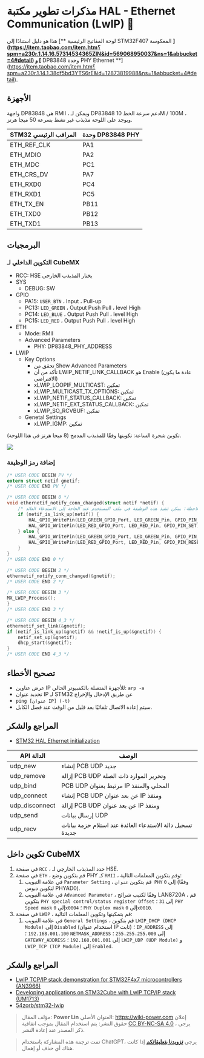 # مذكرات تطوير مكتبة HAL - Ethernet Communication (LwIP) 🚧

هذا هو دليل استنادًا إلى [** لوحة المفاتيح الرئيسية STM32F407 المعكوسة **] (https://item.taobao.com/item.htm؟spm=a230r.1.14.16.57314534365ZlN&id=569068950037&ns=1&abbucket=4#detail) و [** DP83848 وحدة PHY Ethernet **] (https://item.taobao.com/item.htm؟spm=a230r.1.14.1.38df5bd3YTS6rE&id=12873819988&ns=1&abbucket=4#detail).

## الأجهزة

واجهة DP83848 هي RMII ، ويمكن لـ DP83848 دعم سرعة الخط 10M / 100M ، ويوجد على اللوحة مذبذب غير نشط بسرعة 50 ميجا هرتز.

| STM32 المراقب الرئيسي | وحدة DP83848 PHY |
| --------------------- | ---------------- |
| ETH_REF_CLK           | PA1              |
| ETH_MDIO              | PA2              |
| ETH_MDC               | PC1              |
| ETH_CRS_DV            | PA7              |
| ETH_RXD0              | PC4              |
| ETH_RXD1              | PC5              |
| ETH_TX_EN             | PB11             |
| ETH_TXD0              | PB12             |
| ETH_TXD1              | PB13             |

## البرمجيات

### التكوين الداخلي لـ CubeMX

- RCC: HSE يختار المذبذب الخارجي
- SYS
  - DEBUG: SW
- GPIO
  - PA15: `USER_BTN` ، Input ، Pull-up
  - PC13: `LED_GREEN` ، Output Push Pull ، level High
  - PC14: `LED_BLUE` ، Output Push Pull ، level High
  - PC15: `LED_RED` ، Output Push Pull ، level High
- ETH
  - Mode: RMII
  - Advanced Parameters
    - PHY: DP83848_PHY_ADDRESS
- LWIP
  - Key Options
    - تحقق من Show Advanced Parameters
    - تأكد من أن LWIP_NETIF_LINK_CALLBACK هو Enable (عادة ما يكون الافتراضي)
    - xLWIP_LOOPIF_MULTICAST: تمكين
    - xLWIP_MULTICAST_TX_OPTIONS: تمكين
    - xLWIP_NETIF_STATUS_CALLBACK: تمكين
    - xLWIP_NETIF_EXT_STATUS_CALLBACK: تمكين
    - xLWIP_SO_RCVBUF: تمكين
  - Genetal Settings
    - xLWIP_IGMP: تمكين

تكوين شجرة الساعة: تكوينها وفقًا للمذبذب المدمج (8 ميجا هرتز في هذا اللوحة).

![](https://img.wiki-power.com/d/wiki-media/img/20220702145310.png)

### إضافة رمز الوظيفة

```c title="main.c"
/* USER CODE BEGIN PV */
extern struct netif gnetif;
/* USER CODE END PV */

/* USER CODE BEGIN 0 */
void ethernetif_notify_conn_changed(struct netif *netif) {
	/* ملاحظة: يمكن تنفيذ هذه الوظيفة في ملف المستخدم عند الحاجة إلى الاستدعاء العائد */
	if (netif_is_link_up(netif)) {
		HAL_GPIO_WritePin(LED_GREEN_GPIO_Port, LED_GREEN_Pin, GPIO_PIN_RESET);
		HAL_GPIO_WritePin(LED_RED_GPIO_Port, LED_RED_Pin, GPIO_PIN_SET);
	} else {
		HAL_GPIO_WritePin(LED_GREEN_GPIO_Port, LED_GREEN_Pin, GPIO_PIN_SET);
		HAL_GPIO_WritePin(LED_RED_GPIO_Port, LED_RED_Pin, GPIO_PIN_RESET);
	}
}
/* USER CODE END 0 */

/* USER CODE BEGIN 2 */
ethernetif_notify_conn_changed(&gnetif);
/* USER CODE END 2 */

/* USER CODE BEGIN 3 */
MX_LWIP_Process();
}
/* USER CODE END 3 */
```

```c title="lwip.c"
/* USER CODE BEGIN 4_3 */
ethernetif_set_link(&gnetif);
if (netif_is_link_up(&gnetif) && !netif_is_up(&gnetif)) {
	netif_set_up(&gnetif);
	dhcp_start(&gnetif);
}
/* USER CODE END 4_3 */
```

## تصحيح الأخطاء

- عرض عناوين IP للأجهزة المتصلة بالكمبيوتر الحالي: `arp -a`
- تحديد عنوان IP لـ STM32 عن طريق الإدخال والإخراج
- `ping [عنوان IP] (-t)`
- سيتم إعادة الاتصال تلقائيًا بعد قليل من الوقت عند فصل الكابل.

## المراجع والشكر

- [STM32 HAL Ethernet initialization](https://blog.naver.com/eziya76/221852430347)

| API الدالة     | الوصف                                                     |
| -------------- | --------------------------------------------------------- |
| udp_new        | إنشاء PCB UDP جديد                                        |
| udp_remove     | إزالة PCB UDP وتحرير الموارد ذات الصلة                    |
| udp_bind       | PCB UDP مرتبط بعنوان IP المحلي والمنفذ                    |
| udp_connect    | إنشاء PCB UDP عن بعد عنوان IP ومنفذ                       |
| udp_disconnect | إزالة PCB UDP عن بعد عنوان IP ومنفذ                       |
| udp_send       | إرسال بيانات UDP                                          |
| udp_recv       | تسجيل دالة الاستدعاء العائدة عند استلام حزمة بيانات جديدة |

## تكوين داخل CubeMX

1. في صفحة `RCC` ، حدد المذبذب الخارجي لـ HSE.
2. في صفحة `ETH` ، قم بتكوين وضع PHY كـ `RMII` ، وقم بتكوين المعلمات التالية:
   1. في علامة التبويب `Parameter Setting` ، قم بتكوين `عنوان PHY` إلى `0` (وفقًا لتكوين دبوس PHYAD0).
   2. في علامة التبويب `Advanced Parameter` ، وفقًا لكتيب شرائح LAN8720A ، قم بتكوين `PHY special control/status register Offset` إلى `31` ؛ `PHY Speed mask` إلى `0x0004` ؛ `PHY Duplex mask` إلى `0x0010`.
3. في صفحة `LWIP` ، قم بتمكينها وتكوين المعلمات التالية:
   1. في علامة التبويب `General Settings` ، قم بتكوين `LWIP_DHCP (DHCP Module)` إلى `Disabled` (استخدام عنوان IP ثابت) ؛ `IP_ADDRESS` إلى `192.168.001.100` ؛ `NETMASK_ADDRESS` إلى `255.255.255.000` ؛ `GATEWAY_ADDRESS` إلى `192.168.001.001` ؛ `LWIP_UDP (UDP Module)` و `LWIP_TCP (TCP Module)` إلى `Enabled`.

## المراجع والشكر

- [LwIP TCP/IP stack demonstration for STM32F4x7 microcontrollers (AN3966)](https://www.st.com/en/embedded-software/stsw-stm32070.html)
- [Developing applications on STM32Cube with LwIP TCP/IP stack (UM1713)](https://www.st.com/resource/en/user_manual/um1713-developing-applications-on-stm32cube-with-lwip-tcpip-stack-stmicroelectronics.pdf)
- [54zorb/stm32-lwip](https://github.com/54zorb/stm32-lwip)

> مؤلف المقال: **Power Lin**
> العنوان الأصلي: <https://wiki-power.com>
> إعلان حقوق النشر: يتم استخدام المقال بموجب اتفاقية [CC BY-NC-SA 4.0](https://creativecommons.org/licenses/by/4.0/deed.zh) ، يرجى ذكر المصدر عند إعادة النشر.

> تمت ترجمة هذه المشاركة باستخدام ChatGPT، يرجى [**تزويدنا بتعليقاتكم**](https://github.com/linyuxuanlin/Wiki_MkDocs/issues/new) إذا كانت هناك أي حذف أو إهمال.
